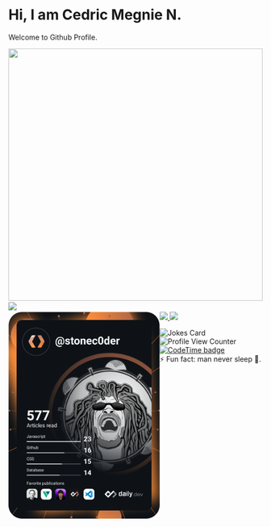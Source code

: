 # Hi, I am Cedric Megnie N.
Welcome to Github Profile.
<div>
  <img width="100%" height="500px" src="https://github.com/stoneC0der/stonec0der/assets/11365636/b8d7162b-c9c8-43ad-8a2c-6889fe9570f4" algin="right">
</div>
<div>
  <img src="https://github-profile-trophy.vercel.app/?username=stonec0der&theme=gruvbox">
</div>

  <a href="https://github.com/anuraghazra/github-readme-stats">
    <img src="https://github-readme-stats.vercel.app/api?username=stonec0der&count_private=true&show_icons=true&theme=dark" />
  </a>
      
  <a href="https://github.com/anuraghazra/convoychat">
    <img src="https://github-readme-stats.vercel.app/api/top-langs/?username=stonec0der&hide=blade,css&layout=compact&theme=dark" />
  </a>

  <a href="https://app.daily.dev/stonec0der">
    <img src="https://github.com/stoneC0der/stonec0der/blob/master/devcard.svg" width="300" alt="Cedric Megnie's Dev Card" align="left"/>
  </a>
  
![Jokes Card](https://readme-jokes.vercel.app/api)
<br />
![Profile View Counter](https://komarev.com/ghpvc/?username=stonec0der)
<br>
[![CodeTime badge](https://img.shields.io/endpoint?style=for-the-badge&url=https%3A%2F%2Fapi.codetime.dev%2Fshield%3Fid%3D19060%26project%3D%26in%3D0)](https://codetime.dev)
<br />
⚡ Fun fact: man never sleep 🥱.
